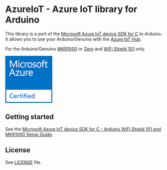 # AzureIoT - Azure IoT library for Arduino

This library is a port of the [Microsoft Azure IoT device SDK for C](https://github.com/Azure/azure-iot-sdks/blob/master/c/readme.md) to Arduino. It allows you to use your Arduino/Genuino with the [Azure IoT Hub](https://azure.microsoft.com/en-us/services/iot-hub/).

For the Arduino/Genuino [MKR1000](https://www.arduino.cc/en/Main/ArduinoMKR1000) or [Zero](https://www.arduino.cc/en/Main/ArduinoBoardZero) and [WiFi Shield 101](https://www.arduino.cc/en/Main/ArduinoWiFiShield101) only.

[![Microsoft Azure Certified][Microsoft-Azure-Certified-Badge]][azure-certifiedforiot]

## Getting started

See the [Microsoft Azure IoT device SDK for C - Arduino WiFi Shield 101 and MKR1000 Setup Guide](https://github.com/Azure/azure-iot-sdks/blob/master/c/doc/run_sample_on_arduino_wifi101.md).

## License

See [LICENSE](LICENSE) file.

[azure-certifiedforiot]:  http://azure.com/certifiedforiot 
[Microsoft-Azure-Certified-Badge]: images/Microsoft-Azure-Certified-150x150.png (Microsoft Azure Certified)
